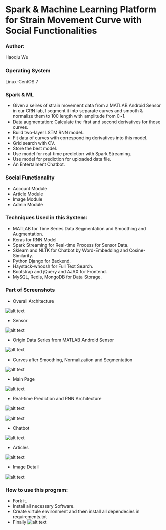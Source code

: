 # Spark & Machine Learning Platform for Strain Movement Curve with Social Functionalities

### Author: 

Haoqiu Wu

### Operating System

Linux-CentOS 7

### Spark & ML

* Given a seires of strain movement data from a MATLAB Android Sensor in our CRN lab, I segment it into separate curves and smooth & normalize them to 100 length with amplitude from 0~1.
* Data augmentation: Calculate the first and second derivatives for those curves.
* Build two-layer LSTM RNN model.
* Fit data of curves with corresponding derivatives into this model.
* Grid search with CV.
* Store the best model.
* Use model for real-time prediction with Spark Streaming.
* Use model for prediction for uploaded data file.
* An Entertaiment Chatbot.

### Social Functionality
* Account Module
* Article Module
* Image Module
* Admin Module

### Techniques Used in this System: 

* MATLAB for Time Series Data Segmentation and Smoothing and Augmentation.
* Keras for RNN Model.
* Spark Streaming for Real-time Process for Sensor Data.
* Sklearn and NLTK for Chatbot by Word-Embedding and Cosine-Similarity.
* Python Django for Backend.
* Haystack-whoosh for Full Text Search.
* Bootstrap and jQuery and AJAX for Frontend.
* MySQL, Redis, MongoDB for Data Storage.


### Part of Screenshots

* Overall Architecture

![alt text](https://github.com/wuhaoqiu/engr597-stable/blob/Linux-Version/screenshots/overall.png)

* Sensor 

![alt text](https://github.com/wuhaoqiu/engr597-stable/blob/Linux-Version/screenshots/photo.png)

* Origin Data Series from MATLAB Android Sensor

![alt text](https://github.com/wuhaoqiu/engr597-stable/blob/Linux-Version/screenshots/original.png)

* Curves after Smoothing, Normalization and Segmentation

![alt text](https://github.com/wuhaoqiu/engr597-stable/blob/Linux-Version/screenshots/segmented.png)

* Main Page

![alt text](https://github.com/wuhaoqiu/engr597-stable/blob/Linux-Version/screenshots/main_page.png)

* Real-time Prediction and RNN Architecture

![alt text](https://github.com/wuhaoqiu/engr597-stable/blob/Linux-Version/screenshots/realtime_prediction.png)

![alt text](https://github.com/wuhaoqiu/engr597-stable/blob/Linux-Version/screenshots/model_archi.png)

* Chatbot

![alt text](https://github.com/wuhaoqiu/engr597-stable/blob/Linux-Version/screenshots/chatbot.png)

* Articles

![alt text](https://github.com/wuhaoqiu/engr597-stable/blob/Linux-Version/screenshots/articles.png)

* Image Detail 

![alt text](https://github.com/wuhaoqiu/engr597-stable/blob/Linux-Version/screenshots/image_detail.png)

### How to use this program:
* Fork it.
* Install all necessary Software.
* Create virtule environment and then install all dependecies in requirements.txt
* Finally
![alt text](https://github.com/wuhaoqiu/engr597-stable/blob/Linux-Version/screenshots/start.png)




